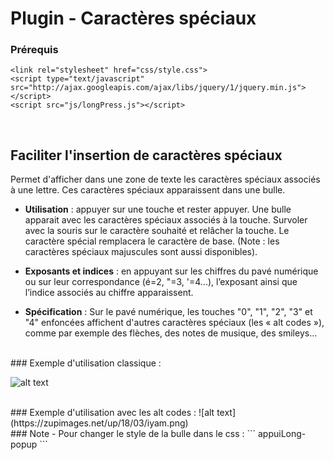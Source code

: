# Plugin - Caractères spéciaux

### Prérequis

```
<link rel="stylesheet" href="css/style.css">       
<script type="text/javascript" src="http://ajax.googleapis.com/ajax/libs/jquery/1/jquery.min.js"></script>
<script src="js/longPress.js"></script> 
```
<br/>

## Faciliter l'insertion de caractères spéciaux
Permet d'afficher dans une zone de texte les caractères spéciaux associés à une lettre. Ces caractères spéciaux apparaissent dans une bulle.


* **Utilisation** : appuyer sur une touche et rester appuyer. Une bulle apparait avec les caractères spéciaux associés à la touche. Survoler avec la souris sur le caractère souhaité et relâcher la touche. Le caractère spécial remplacera le caractère de base. (Note : les caractères spéciaux majuscules sont aussi disponibles).


* **Exposants et indices** : en appuyant sur les chiffres du pavé numérique ou sur leur correspondance (é=2, "=3, '=4...), l’exposant ainsi que l’indice associés au chiffre apparaissent.


* **Spécification** : Sur le pavé numérique, les touches "0", "1", "2", "3" et "4" enfoncées affichent d'autres caractères spéciaux (les « alt codes »), comme par exemple des flèches, des notes de musique, des smileys…

<br/>
### Exemple d'utilisation classique :

![alt text](https://www.zupimages.net/up/18/03/a5ur.png)

<br/>
### Exemple d'utilisation avec les alt codes :
![alt text](https://zupimages.net/up/18/03/iyam.png)

<br/>
### Note - Pour changer le style de la bulle dans le css :
```
appuiLong-popup
```
